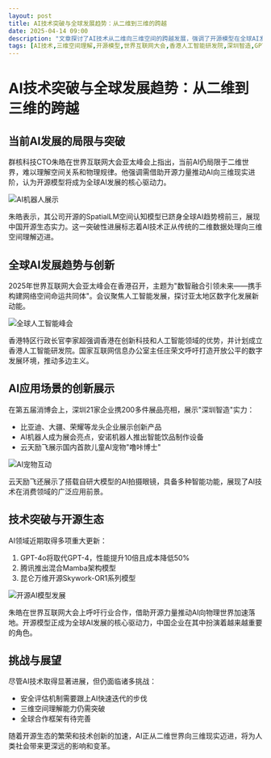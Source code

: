 ```yaml
---
layout: post
title: AI技术突破与全球发展趋势：从二维到三维的跨越
date: 2025-04-14 09:00
description: "文章探讨了AI技术从二维向三维空间的跨越发展，强调了开源模型在全球AI发展中的核心作用。群核科技CTO朱皓指出当前AI的局限，并介绍了其公司开源的SpatialLM空间认知模型。2025年世界互联网大会亚太峰会聚焦人工智能发展，香港计划成立人工智能研发院。第五届消博会上，深圳企业展示了多项AI创新产品。AI领域近期取得多项重大更新，包括GPT-4o的推出和腾讯、昆仑万维的新模型。尽管面临安全评估、空间理解等挑战，开源生态的繁荣和技术创新正推动AI向三维现实迈进。"
tags: [AI技术,三维空间理解,开源模型,世界互联网大会,香港人工智能研发院,深圳智造,GPT-4o,腾讯Mamba架构,昆仑万维开源模型,AI挑战与展望]
---
```


# AI技术突破与全球发展趋势：从二维到三维的跨越

## 当前AI发展的局限与突破

群核科技CTO朱皓在世界互联网大会亚太峰会上指出，当前AI仍局限于二维世界，难以理解空间关系和物理规律。他强调需借助开源力量推动AI向三维现实进阶，认为开源模型将成为全球AI发展的核心驱动力。

![AI机器人展示](https://s.coze.cn/t/WCr_xwBziIM/ "AI机器人展示")

朱皓表示，其公司开源的SpatialLM空间认知模型已跻身全球AI趋势榜前三，展现中国开源生态实力。这一突破性进展标志着AI技术正从传统的二维数据处理向三维空间理解迈进。

## 全球AI发展趋势与创新

2025年世界互联网大会亚太峰会在香港召开，主题为"数智融合引领未来——携手构建网络空间命运共同体"。会议聚焦人工智能发展，探讨亚太地区数字化发展新动能。

![全球人工智能峰会](https://s.coze.cn/t/r-Uo4cykpBc/ "全球人工智能峰会")

香港特区行政长官李家超强调香港在创新科技和人工智能领域的优势，并计划成立香港人工智能研发院。国家互联网信息办公室主任庄荣文呼吁打造开放公平的数字发展环境，推动多边主义。

## AI应用场景的创新展示

在第五届消博会上，深圳21家企业携200多件展品亮相，展示"深圳智造"实力：

- 比亚迪、大疆、荣耀等龙头企业展示创新产品
- AI机器人成为展会亮点，安诺机器人推出智能饮品制作设备
- 云天励飞展示国内首款儿童AI宠物"噜咔博士"

![AI宠物互动](https://s.coze.cn/t/689No0wMU4U/ "AI宠物互动")

云天励飞还展示了搭载自研大模型的AI拍摄眼镜，具备多种智能功能，展现了AI技术在消费领域的广泛应用前景。

## 技术突破与开源生态

AI领域近期取得多项重大更新：

1. GPT-4o将取代GPT-4，性能提升10倍且成本降低50%
2. 腾讯推出混合Mamba架构模型
3. 昆仑万维开源Skywork-OR1系列模型

![开源AI模型发展](https://s.coze.cn/t/NtXNHeZHTHM/ "开源AI模型发展")

朱皓在世界互联网大会上呼吁行业合作，借助开源力量推动AI向物理世界加速落地。开源模型正成为全球AI发展的核心驱动力，中国企业在其中扮演着越来越重要的角色。

## 挑战与展望

尽管AI技术取得显著进展，但仍面临诸多挑战：

- 安全评估机制需要跟上AI快速迭代的步伐
- 三维空间理解能力仍需突破
- 全球合作框架有待完善

随着开源生态的繁荣和技术创新的加速，AI正从二维世界向三维现实迈进，将为人类社会带来更深远的影响和变革。

